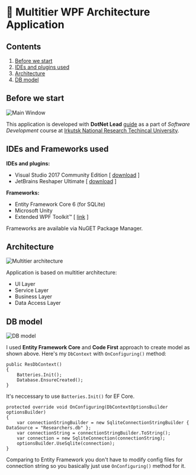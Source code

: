 # 📲 Multitier WPF Architecture Application

## Contents

1. [Before we start](#before-we-start)
2. [IDEs and plugins used](#ides-and-frameworks-used)
3. [Architecture](#architecture)
4. [DB model](#db-model)

## Before we start

![Main Window](https://i.imgur.com/O1c2rMI.jpg)

This application is developed with **DotNet Lead** [guide](http://www.dotnetlead.com/wpf-master-detail/application-and-source-code) as a part of *Software Development* course at [Irkutsk National Research Techincal University](http://www.istu.edu/eng/).

## IDEs and Frameworks used

**IDEs and plugins:**
- Visual Studio 2017 Community Edition [ [download](https://visualstudio.microsoft.com/vs/community/) ]
- JetBrains Reshaper Ultimate [ [download](https://www.jetbrains.com/resharper/) ]

**Frameworks:**
- Entity Framework Core 6 (for SQLite)
- Microsoft Unity
- Extended WPF Toolkit™ [ [link](https://github.com/xceedsoftware/wpftoolkit) ]

Frameworks are available via NuGET Package Manager.

## Architecture

![Multitier architecture](https://i.imgur.com/ONsYWpp.png)

Application is based on multitier architecture:
- UI Layer
- Service Layer
- Business Layer
- Data Access Layer

## DB model

![DB model](https://i.imgur.com/xoUWp71.png)

I used **Entity Framework Core** and **Code First** approach to create model as shown above. Here's my `DbContext` with `OnConfiguring()` method:
```CSharp
public ResDbContext()
{
    Batteries.Init();
    Database.EnsureCreated();
}
```
It's neccessary to use `Batteries.Init()` for EF Core.
```CSharp
protected override void OnConfiguring(DbContextOptionsBuilder optionsBuilder)
{
    var connectionStringBuilder = new SqliteConnectionStringBuilder { DataSource = "Researchers.db" };
    var connectionString = connectionStringBuilder.ToString();
    var connection = new SqliteConnection(connectionString);
    optionsBuilder.UseSqlite(connection);
}
```
Comparing to Entity Framework you don't have to modify config files for connection string so you basically just use `OnConfiguring()` method for it.
